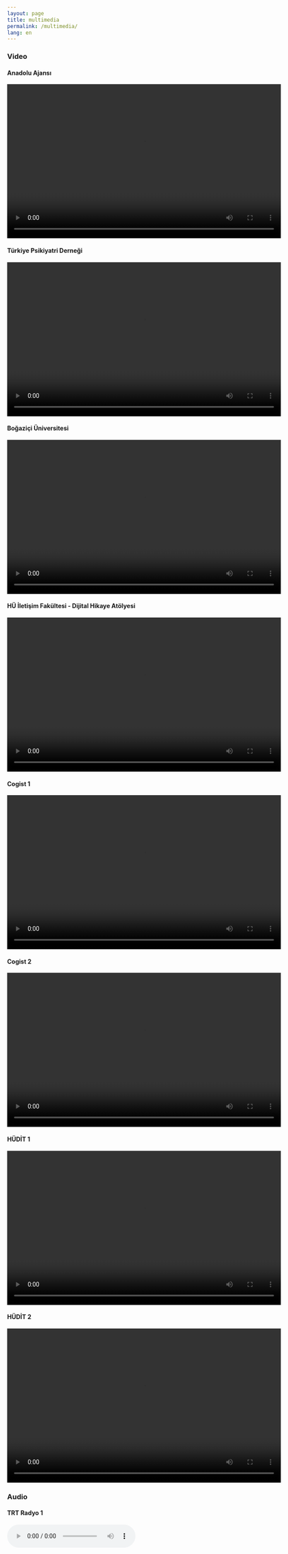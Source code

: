 ```yaml
---
layout: page
title: multimedia
permalink: /multimedia/
lang: en
---
```


### Video

#### Anadolu Ajansı

<video width="640" height="360" controls>
  <source src="/videos/aa.mp4" type="video/mp4">
  Anadolu Ajansı.
</video>

#### Türkiye Psikiyatri Derneği

<video width="640" height="360" controls>
  <source src="/videos/tpd.mp4" type="video/mp4">
  Anadolu Ajansı.
</video>

#### Boğaziçi Üniversitesi

<video width="640" height="360" controls>
  <source src="aa.mp4" type="video/mp4">
  Anadolu Ajansı.
</video>

#### HÜ İletişim Fakültesi - Dijital Hikaye Atölyesi

<video width="640" height="360" controls>
  <source src="/videos/dhö.mp4" type="video/mp4">
  Anadolu Ajansı.
</video>

#### Cogist 1

<video width="640" height="360" controls>
  <source src="/videos/dhö.mp4" type="video/mp4">
  Anadolu Ajansı.
</video>

<br>

#### Cogist 2

<video width="640" height="360" controls>
  <source src="/videos/dhö.mp4" type="video/mp4">
  Anadolu Ajansı.
</video>

<br>

#### HÜDİT 1

<video width="640" height="360" controls>
  <source src="/videos/dhö.mp4" type="video/mp4">
  Anadolu Ajansı.
</video>

<br>

#### HÜDİT 2

<video width="640" height="360" controls>
  <source src="/videos/dhö.mp4" type="video/mp4">
  Anadolu Ajansı.
</video>

<br>

### Audio

#### TRT Radyo 1

<audio controls>
  <source src="/audio/aa.mp3" type="audio/mpeg">
  Your browser does not support the audio element.
</audio>

<br>
